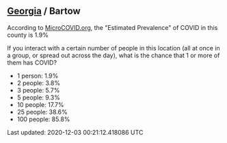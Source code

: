 
## [Georgia](/united-states/georgia) / Bartow

According to [MicroCOVID.org](http://microcovid.org),
the "Estimated Prevalence" of COVID in this county is 1.9%

If you interact with a certain number of people in this location
(all at once in a group, or spread out across the day), what is the chance that
1 or more of them has COVID?

- 1 person: 1.9%
- 2 people: 3.8%
- 3 people: 5.7%
- 5 people: 9.3%
- 10 people: 17.7%
- 25 people: 38.6%
- 100 people: 85.8%

Last updated: 2020-12-03 00:21:12.418086 UTC
